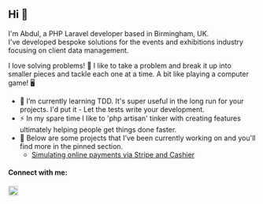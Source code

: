 ## Hi 👋

I'm Abdul, a PHP Laravel developer based in Birmingham, UK. <br>
I've developed bespoke solutions for the events and exhibitions industry focusing on client data management.
<br>

I love solving problems! 🔨 I like to take a problem and break it up into smaller pieces and tackle each one at a time. 
A bit like playing a computer game! 🖥️ <br>

- 🌱 I’m currently learning TDD. It's super useful in the long run for your projects. I'd put it - Let the tests write your development.
- ⚡ In my spare time I like to 'php artisan' tinker with creating features ultimately helping people get things done faster.
- 🔭 Below are some projects that I've been currently working on and you'll find more in the pinned section.
  -  <a href="https://github.com/abdulkaeum/stripe-cashier">Simulating online payments via Stripe and Cashier</a>
<!--
[![Anurag's GitHub stats](https://github-readme-stats.vercel.app/api?username=abdulkaeum)](https://github.com/anuraghazra/github-readme-stats)
-->

#### Connect with me:
<a target="_blank" href="https://www.linkedin.com/in/abdul-kaeum/">
<img alt="" width="20" src="https://content.linkedin.com/content/dam/me/business/en-us/amp/brand-site/v2/bg/LI-Bug.svg.original.svg">
</a>
